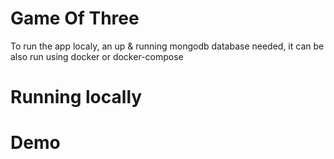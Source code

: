 # Game Of Three

To run the app localy, an up & running mongodb database needed, it can be also run using docker or docker-compose

# Running locally


# Demo

